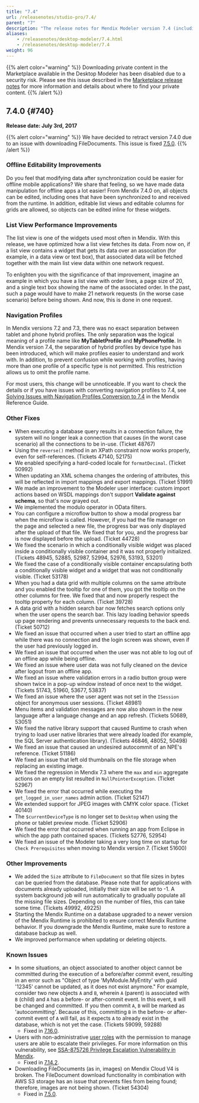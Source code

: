 ```yaml
---
title: "7.4"
url: /releasenotes/studio-pro/7.4/
parent: "7"
description: "The release notes for Mendix Modeler version 7.4 (including all patches) with details on new features, bug fixes, and known issues."
aliases:
    - /releasenotes/desktop-modeler/7.4.html
    - /releasenotes/desktop-modeler/7.4
weight: 96
---
```


{{% alert color="warning" %}}
Downloading private content in the Marketplace available in the Desktop Modeler has been disabled due to a security risk. Please see this issue described in the [Marketplace release notes](/releasenotes/app-store/#private-fix) for more information and details about where to find your private content.
{{% /alert %}}

## 7.4.0 {#740}

**Release date: July 3rd, 2017**

{{% alert color="warning" %}}
We have decided to retract version 7.4.0 due to an issue with downloading FileDocuments. This issue is fixed [7.5.0](/releasenotes/studio-pro/7.5/#RN750).
{{% /alert %}}

### Offline Editability Improvements

Do you feel that modifying data after synchronization could be easier for offline mobile applications? We share that feeling, so we have made data manipulation for offline apps a lot easier! From Mendix 7.4.0 on, all objects can be edited, including ones that have been synchronized to and received from the runtime. In addition, editable list views and editable columns for grids are allowed, so objects can be edited inline for these widgets.

### List View Performance Improvements<a name="improvements"></a>

The list view is one of the widgets used most often in Mendix. With this release, we have optimized how a list view fetches its data. From now on, if a list view contains a widget that gets its data over an association (for example, in a data view or text box), that associated data will be fetched together with the main list view data within one network request.

To enlighten you with the significance of that improvement, imagine an example in which you have a list view with order lines, a page size of 20, and a single text box showing the name of the associated order. In the past, such a page would have to make 21 network requests (in the worse case scenario) before being shown. And now, this is done in one request.

### Navigation Profiles

In Mendix versions 7.2 and 7.3, there was no exact separation between tablet and phone hybrid profiles. The only separation was the logical meaning of a profile name like **MyTabletProfile** and **MyPhoneProfile**. In Mendix version 7.4, the separation of hybrid profiles by device type has been introduced, which will make profiles easier to understand and work with. In addition, to prevent confusion while working with profiles, having more than one profile of a specific type is not permitted. This restriction allows us to omit the profile name.

For most users, this change will be unnoticeable. If you want to check the details or if you have issues with converting navigation profiles to 7.4, see [Solving Issues with Navigation Profiles Conversion to 7.4](/refguide7/navigation-conversion-to-74/) in the Mendix Reference Guide.

### Other Fixes

* When executing a database query results in a connection failure, the system will no longer leak a connection that causes (in the worst case scenario) all the connections to be in-use. (Ticket 48767)
* Using the `reverse()` method in an XPath constraint now works properly, even for self-references. (Tickets 47140, 52175)
* We enabled specifying a hard-coded locale for `formatDecimal`. (Ticket 50992)
* When updating an XML schema changes the ordering of attributes, this will be reflected in import mappings and export mappings. (Ticket 51991)
* We made an improvement to the Modeler user interface: custom import actions based on WSDL mappings don't support **Validate against schema**, so that's now grayed out.
* We implemented the modulo operator in OData filters.
* You can configure a microflow button to show a modal progress bar when the microflow is called. However, if you had the file manager on the page and selected a new file, the progress bar was only displayed after the upload of that file. We fixed that for you, and the progress bar is now displayed before the upload. (Ticket 44728)
* We fixed the scenario in which a conditionally visible widget was placed inside a conditionally visible container and it was not properly initialized. (Tickets 48945, 52885, 52987, 52994, 52976, 53193, 53201)
* <a name="RN740"></a>We fixed the case of a conditionally visible container encapsulating both a conditionally visible widget and a widget that was not conditionally visible. (Ticket 53178)
* When you had a data grid with multiple columns on the same attribute and you enabled the tooltip for one of them, you got the tooltip on the other columns for free. We fixed that and now properly respect the tooltip property for each column. (Ticket 39728)
* A data grid with a hidden search bar now fetches search options only when the user opens the search bar. This lazy loading behavior speeds up page rendering and prevents unnecessary requests to the back end. (Ticket 50712)
* We fixed an issue that occurred when a user tried to start an offline app while there was no connection and the login screen was shown, even if the user had previously logged in.
* We fixed an issue that occurred when the user was not able to log out of an offline app while being offline.
* We fixed an issue where user data was not fully cleaned on the device after logout from an offline app.
* We fixed an issue where validation errors in a radio button group were shown twice in a pop-up window instead of once next to the widget. (Tickets 51743, 51960, 53677, 53837)
* We fixed an issue where the user agent was not set in the `ISession` object for anonymous user sessions. (Ticket 48981)
* Menu items and validation messages are now also shown in the new language after a language change and an app refresh. (Tickets 50689, 53051)
* We fixed the native library support that caused Runtime to crash when trying to load user native libraries that were already loaded (for example, the SQL Server authentication library). (Tickets 46846, 48052, 50498)
* We fixed an issue that caused an undesired autocommit of an NPE's reference. (Ticket 51186)
* We fixed an issue that left old thumbnails on the file storage when replacing an existing image.
* We fixed the regression in Mendix 7.3 where the `max` and `min` aggregate actions on an empty list resulted in `NullPointerException`. (Ticket 52967)
* We fixed the error that occurred while executing the `get_logged_in_user_names` admin action. (Ticket 52147)
* We extended support for JPEG images with CMYK color space. (Ticket 40140)
* The `$currentDeviceType` is no longer set to `Desktop` when using the phone or tablet preview mode. (Ticket 52906)
* We fixed the error that occurred when running an app from Eclipse in which the app path contained spaces. (Tickets 52776, 52954)
* We fixed an issue of the Modeler taking a very long time on startup for `Check Prerequisites` when moving to Mendix version 7. (Ticket 51600)

### Other Improvements

* We added the `Size` attribute to `FileDocument` so that file sizes in bytes can be queried from the database. Please note that for applications with documents already uploaded, initially their size will be set to -1. A system background job will run automatically to gradually populate all the missing file sizes. Depending on the number of files, this can take some time. (Tickets 49992, 49225)
* Starting the Mendix Runtime on a database upgraded to a newer version of the Mendix Runtime is prohibited to ensure correct Mendix Runtime behavior. If you downgrade the Mendix Runtime, make sure to restore a database backup as well.
* We improved performance when updating or deleting objects.

### Known Issues

* In some situations, an object associated to another object cannot be committed during the execution of a before/after commit event, resulting in an error such as "Object of type 'MyModule.MyEntity' with guid '12345' cannot be updated, as it does not exist anymore." For example, consider two new objects `A` and `B`, wherein `A` (parent) is associated with `B` (child) and `A` has a before- or after-commit event. In this event, `B` will be changed and committed. If you then commit `A`, `B` will be marked as 'autocommitting'. Because of this, committing `B` in the before- or after-commit event of `A` will fail, as it expects `A` to already exist in the database, which is not yet the case. (Tickets 59099, 59288)
	* Fixed in [7.16.0](/releasenotes/studio-pro/7.16/#59099).
* Users with non-administrative [user roles](/refguide/user-roles/) with the permission to manage users are able to escalate their privileges. For more information on this vulnerability, see [SSA-875726 Privilege Escalation Vulnerability in Mendix](https://new.siemens.com/global/en/products/services/cert.html#SecurityPublications).
	* Fixed in [7.14.2](/releasenotes/studio-pro/7.14/#875726).
* Downloading FileDocuments (as in, images) on Mendix Cloud V4 is broken. The FileDocument download functionality in combination with AWS S3 storage has an issue that prevents files from being found; therefore, images are not being shown. (Ticket 54304)
	* Fixed in [7.5.0](/releasenotes/studio-pro/7.5/#RN750).

